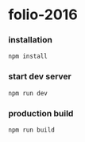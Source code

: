 # folio-2016

### installation

```
npm install
```

### start dev server

```
npm run dev
```

### production build

```
npm run build
```
